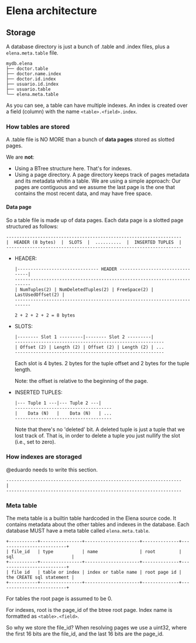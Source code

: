 # Elena architecture

## Storage

A database directory is just a bunch of .table and .index files, plus a `elena.meta.table` file.

```text
mydb.elena
├── doctor.table
├── doctor.name.index
├── doctor.id.index
├── usuario.id.index
├── usuario.table
└── elena.meta.table
```

As you can see, a table can have multiple indexes. An index is created over a field (column) with
the name `<table>.<field>.index`.

### How tables are stored

A .table file is NO MORE than a bunch of **data pages** stored as slotted pages.

We are **not**:

- Using a BTree structure here. That's for indexes.
- Using a page directory. A page directory keeps track of pages metadata and its metadata whitin a table.
  We are using a simple approach: Our pages are contiguous and we assume the last page is the one
  that contains the most recent data, and may have free space.

#### Data page

So a table file is made up of data pages. Each data page is a slotted page structured as follows:

```text
-------------------------------------------------------------------
|  HEADER (8 bytes)  |  SLOTS  |  ..........  |  INSERTED TUPLES  |
-------------------------------------------------------------------
```

- HEADER:

    ```text
    |------------------------------- HEADER --------------------------------|
    -------------------------------------------------------------------------
    | NumTuples(2) | NumDeletedTuples(2) | FreeSpace(2) | LastUsedOffset(2) |
    -------------------------------------------------------------------------

    2 + 2 + 2 + 2 = 8 bytes
    ```

- SLOTS:

    ```text
    |-------- Slot 1 ---------|-------- Slot 2 ---------|
    ---------------------------------------------------------
    | Offset (2) | Length (2) | Offset (2) | Length (2) | ...
    ---------------------------------------------------------
    ```

    Each slot is 4 bytes. 2 bytes for the tuple offset and 2 bytes for the tuple length.

    Note: the offset is relative to the beginning of the page.

- INSERTED TUPLES:

    ```text
    |--- Tuple 1 ---|--- Tuple 2 ---|
    -------------------------------------
    |    Data (N)   |    Data (N)   | ...
    -------------------------------------
    ```

    Note that there's no 'deleted' bit. A deleted tuple is just a tuple that we lost track of.
    That is, in order to delete a tuple you just nullify the slot (i.e., set to zero).

### How indexes are storaged

@eduardo needs to write this section.

```text
-------------------------------------------------------------------
|
-------------------------------------------------------------------
```

### Meta table

<!-- Tony reference code https://github.com/antoniosarosi/mkdb/blob/bf1341bc4da70971fc6c340f3a5e9c6bbc55da37/src/db.rs#L383-L397 -->

The meta table is a builtin table hardcoded in the Elena source code. It contains metadata about the
other tables and indexes in the database. Each database MUST have a meta table called `elena.meta.table`.

```text
+-----------+----------------+---------------------+--------------+--------------------------+
| file_id   | type           | name                | root         | sql                      |
+-----------+----------------+---------------------+--------------+--------------------------+
| file id   | table or index | index or table name | root page id | the CREATE sql statement |
+-----------+----------------+---------------------+--------------+--------------------------+
```

For tables the root page is assumed to be 0.

For indexes, root is the page_id of the btree root page. Index name is formatted as `<table>.<field>`.

So why we store the file_id? When resolving pages we use a uint32, where the first 16 bits are
the file_id, and the last 16 bits are the page_id.

<!--
Good ideas but not planned:

- To automatically create a Hash index for every @unique column.
-->
